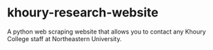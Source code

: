 # khoury-research-website
A python web scraping website that allows you to contact any Khoury College staff at Northeastern University.
